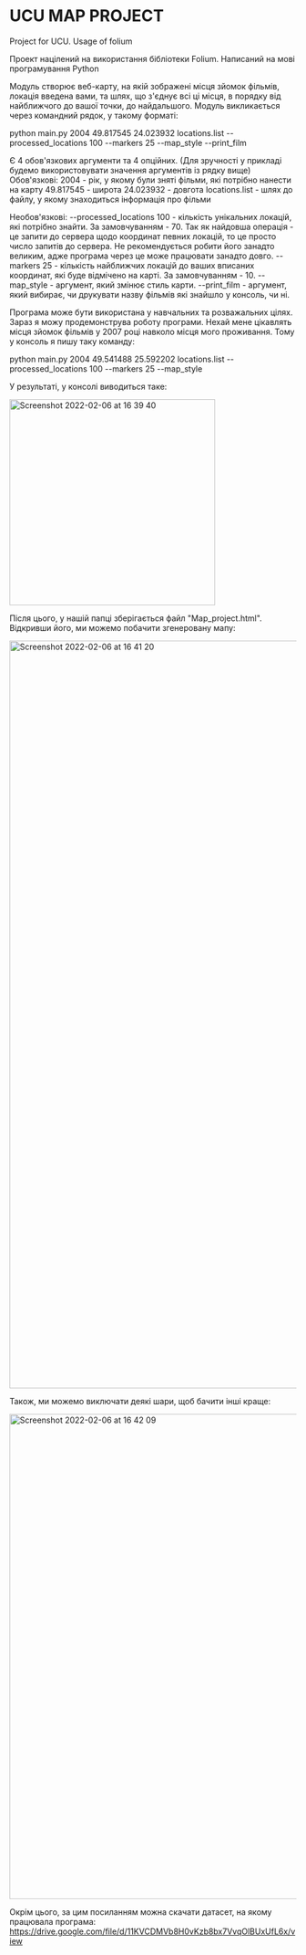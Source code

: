 # UCU MAP PROJECT
Project for UCU. Usage of folium

Проект націлений на використання бібліотеки Folium. Написаний на мові програмування Python

Модуль створює веб-карту, на якій зображені місця зйомок фільмів, локація введена вами, та шлях, що з'єднує всі ці місця, в порядку від найближчого до вашої точки, до найдальшого. Модуль викликається через командний рядок, у такому форматі:

python main.py 2004 49.817545 24.023932 locations.list --processed_locations 100 --markers 25 --map_style --print_film

Є 4 обов'язкових аргументи та 4 опційних. (Для зручності у прикладі будемо використовувати значення аргументів із рядку вище)
Обов'язкові:
2004 - рік, у якому були зняті фільми, які потрібно нанести на карту
49.817545 - широта
24.023932 - довгота
locations.list - шлях до файлу, у якому знаходиться інформація про фільми

Необов'язкові:
--processed_locations 100 - кількість унікальних локацій, які потрібно знайти. За замовчуванням - 70. Так як найдовша операція - це запити до сервера щодо координат певних локацій, то це просто число запитів до сервера. Не рекомендується робити його занадто великим, адже програма через це може працювати занадто довго.
--markers 25 - кількість найближчих локацій до ваших вписаних координат, які буде відмічено на карті. За замовчуванням - 10.
--map_style - аргумент, який змінює стиль карти.
--print_film - аргумент, який вибирає, чи друкувати назву фільмів які знайшло у консоль, чи ні.

Програма може бути використана у навчальних та розважальних цілях. Зараз я можу продемонструва роботу програми.
Нехай мене цікавлять місця зйомок фільмів у 2007 році навколо місця мого проживання. Тому у консоль я пишу таку команду:

python main.py 2004 49.541488 25.592202 locations.list --processed_locations 100 --markers 25 --map_style

У результаті, у консолі виводиться таке:

<img width="361" alt="Screenshot 2022-02-06 at 16 39 40" src="https://user-images.githubusercontent.com/54081501/152686035-552072c9-dd80-4234-b8c8-6af05094e021.png">

Після цього, у нашій папці зберігається файл "Map_project.html". Відкривши його, ми можемо побачити згенеровану мапу:

<img width="1310" alt="Screenshot 2022-02-06 at 16 41 20" src="https://user-images.githubusercontent.com/54081501/152686110-19e52efe-4eaf-4394-947b-eb18372cc554.png">

Також, ми можемо виключати деякі шари, щоб бачити інші краще:

<img width="850" alt="Screenshot 2022-02-06 at 16 42 09" src="https://user-images.githubusercontent.com/54081501/152686146-f8ef160b-c636-4100-ad2e-87552f8783f3.png">

Окрім цього, за цим посиланням можна скачати датасет, на якому працювала програма:
https://drive.google.com/file/d/11KVCDMVb8H0vKzb8bx7VvqOlBUxUfL6x/view

